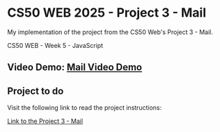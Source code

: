 # CS50 WEB 2025 - Project 3 - Mail

My implementation of the project from the CS50 Web's  Project 3 - Mail.

CS50 WEB - Week 5 - JavaScript

## Video Demo: [Mail Video Demo](https://youtu.be/qeCQJXETSG8)

## Project to do

Visit the following link to read the project instructions:

[Link to the Project 3 - Mail](https://cs50.harvard.edu/web/projects/3/mail)